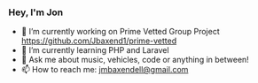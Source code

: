 ### Hey, I'm Jon

- 🔭 I’m currently working on Prime Vetted Group Project https://github.com/Jbaxend1/prime-vetted
- 🌱 I’m currently learning PHP and Laravel
- 💬 Ask me about music, vehicles, code or anything in between! 
- 📫 How to reach me: jmbaxendell@gmail.com






